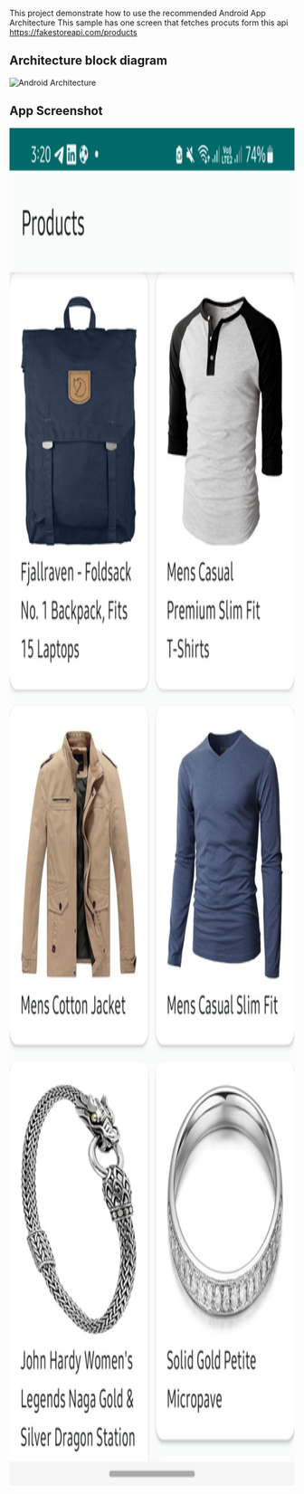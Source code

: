 This project demonstrate how to use the recommended Android App Architecture
This sample has one screen that fetches procuts form this api https://fakestoreapi.com/products

## Architecture block diagram
![Android Architecture](https://github.com/lofcoding/AndroidArchitectureSample/assets/109604722/ed29d956-1154-4518-9107-e4e1a34b4a35)

## App Screenshot
<img src="image/289361001-78e919aa-a4d0-481b-a774-bb12a4ce1311.jpg" width="1080" height="2400" alt=""/>